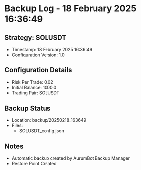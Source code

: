 # Backup Log - 18 February 2025 16:36:49

## Strategy: SOLUSDT
- Timestamp: 18 February 2025 16:36:49
- Configuration Version: 1.0

## Configuration Details
- Risk Per Trade: 0.02
- Initial Balance: 1000.0
- Trading Pair: SOLUSDT

## Backup Status
- Location: backup/20250218_163649
- Files:
  - SOLUSDT_config.json
  
## Notes
- Automatic backup created by AurumBot Backup Manager
- Restore Point Created
